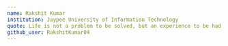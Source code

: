 ```yaml
---
name: Rakshit Kumar
institution: Jaypee University of Information Technology
quote: Life is not a problem to be solved, but an experience to be had
github_user: RakshitKumar04
---
```

